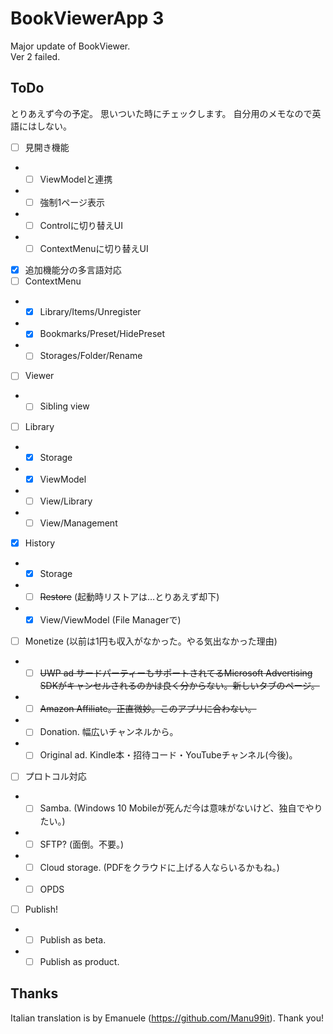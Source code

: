 # BookViewerApp 3
Major update of BookViewer.  
Ver 2 failed.

## ToDo
とりあえず今の予定。
思いついた時にチェックします。
自分用のメモなので英語にはしない。

- [ ] 見開き機能
- - [ ] ViewModelと連携
- - [ ] 強制1ページ表示
- - [ ] Controlに切り替えUI
- - [ ] ContextMenuに切り替えUI
- [x] 追加機能分の多言語対応
- [ ] ContextMenu
- - [x] Library/Items/Unregister
- - [x] Bookmarks/Preset/HidePreset
- - [ ] Storages/Folder/Rename
- [ ] Viewer
- - [ ] Sibling view
- [ ] Library
- - [x] Storage
- - [x] ViewModel
- - [ ] View/Library
- - [ ] View/Management
- [x] History
- - [x] Storage
- - [ ] ~~Restore~~ (起動時リストアは…とりあえず却下)
- - [x] View/ViewModel (File Managerで)
- [ ] Monetize (以前は1円も収入がなかった。やる気出なかった理由)
- - [ ] ~~UWP ad サードパーティーもサポートされてるMicrosoft Advertising SDKがキャンセルされるのかは良く分からない。新しいタブのページ。~~
- - [ ] ~~Amazon Affiliate。正直微妙。このアプリに合わない。~~
- - [ ] Donation. 幅広いチャンネルから。
- - [ ] Original ad. Kindle本・招待コード・YouTubeチャンネル(今後)。
- [ ] プロトコル対応
- - [ ] Samba. (Windows 10 Mobileが死んだ今は意味がないけど、独自でやりたい。)
- - [ ] SFTP? (面倒。不要。)
- - [ ] Cloud storage. (PDFをクラウドに上げる人ならいるかもね。)
- - [ ] OPDS
- [ ] Publish!
- - [ ] Publish as beta.
- - [ ] Publish as product.

## Thanks
Italian translation is by Emanuele (https://github.com/Manu99it).
Thank you!

